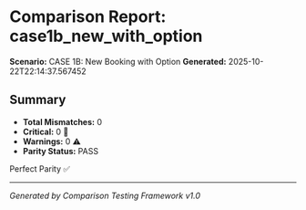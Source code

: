 # Comparison Report: case1b_new_with_option
**Scenario:** CASE 1B: New Booking with Option
**Generated:** 2025-10-22T22:14:37.567452

## Summary
- **Total Mismatches:** 0
- **Critical:** 0 🚨
- **Warnings:** 0 ⚠️
- **Parity Status:** PASS

Perfect Parity ✅

---
*Generated by Comparison Testing Framework v1.0*